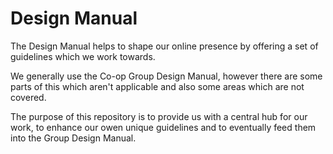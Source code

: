 # Design Manual

The Design Manual helps to shape our online presence by offering a set of guidelines which we work towards.

We generally use the Co-op Group Design Manual, however there are some parts of this which aren't applicable and also some areas which are not covered.

The purpose of this repository is to provide us with a central hub for our work, to enhance our owen unique guidelines and to eventually feed them into the Group Design Manual.
